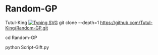 # Random-GP
Tutul-King
[![Typing SVG](https://readme-typing-svg.demolab.com?font=Fira+Code&pause=1000&color=611FF7&width=435&lines=Assalamu+Alaikum%F0%9F%8C%BA;Script+For+Gift%F0%9F%92%9A;Follow+My+GitHub%F0%9F%A5%B0;Thank+You+Everyone%E2%9D%A4%EF%B8%8F)](https://git.io/typing-svg)
git clone --depth=1 https://github.com/Tutul-King/Random-GP.git

cd Random-GP

python Script-Gift.py
